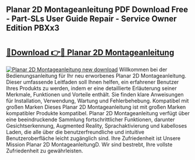 ## Planar 2D Montageanleitung PDF Download Free - Part-SLs User Guide Repair - Service Owner Edition PBXx3

# <h2><a href="http://df75agm.blite.top/?on=Planar+2D+Montageanleitung">🔗Download 👉🔴 Planar 2D Montageanleitung</a></h2>

[![Planar 2D Montageanleitung new download](https://i.imgur.com/lujVjoI.png)](http://df75agm.blite.top/?on=Planar+2D+Montageanleitung)
Willkommen bei der Bedienungsanleitung für Ihr neu erworbenes Planar 2D Montageanleitung. Dieser umfassende Leitfaden soll Ihnen helfen, ein erfahrener Benutzer Ihres Produkts zu werden, indem er eine detaillierte Erläuterung seiner Merkmale, Funktionen und Vorteile enthält. Sie finden klare Anweisungen für Installation, Verwendung, Wartung und Fehlerbehebung. Kompatibel mit großen Marken Dieses Planar 2D Montageanleitung ist mit großen Marken kompatibler Produkte kompatibel. Planar 2D Montageanleitung verfügt über eine beeindruckende Sammlung fortschrittlicher Funktionen, darunter Gesichtserkennung, Augmented Reality, Sprachaktivierung und kabelloses Laden, die alle über die benutzerfreundliche und intuitive Benutzeroberfläche leicht zugänglich sind. Ihre Zufriedenheit ist Unsere Mission Planar 2D MontageanleitungD. Wir sind bestrebt, Ihre vollste Zufriedenheit zu gewährleisten.
